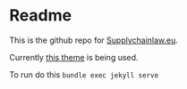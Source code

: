 # Readme

This is the github repo for [Supplychainlaw.eu](https://supplychainlaw.eu/).

Currently [this theme](http://www.csrhymes.com/bulma-clean-theme/) is being used.

To run do this `bundle exec jekyll serve`
